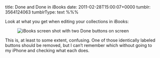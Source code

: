 title: Done and Done in iBooks
date: 2011-02-28T15:00:07+0000
tumblr: 3564124063
tumblrType: text
%%%

Look at what you get when editing your collections in iBooks:

<figure class="tmblr-full" data-orig-height="700" data-orig-width="467"><img class="iphone4" src="88a6ba56fd7b5734730d0518d0da7f050311341c.png" alt="iBooks screen shot with two Done buttons on screen" data-orig-height="700" data-orig-width="467"></figure>

This is, at least to some extent, confusing. One of those identically labeled buttons should be removed, but I can’t remember which without going to my iPhone and checking what each does.
